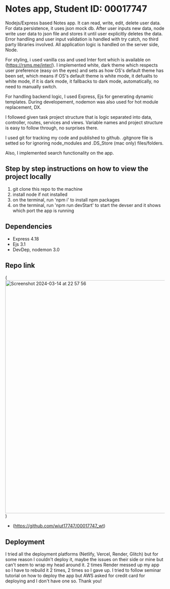 # Notes app, Student ID: 00017747

Nodejs/Express based Notes app. It can read, write, edit, delete user data. For data persistence, it uses json mock db. After user inputs new data, node write user data to json file and stores it until user explicitly deletes the data. Error handling and user input validation is handled with try catch, no third party libraries involved. All application logic is handled on the server side, Node.

For styling, i used vanilla css and used Inter font which is available on (https://rsms.me/inter/). I implemented white, dark theme which respects user preference (easy on the eyes) and sets as how OS's default theme has been set, which means if OS's default theme is white mode, it defualts to white mode, if it is dark mode, it fallbacks to dark mode, automatically, no need to manually switch.

For handling backend logic, I used Express, Ejs for generating dynamic templates. During developement, nodemon was also used for hot module replacement, DX.

I followed given task project structure that is logic separated into data, controller, routes, services and views. Variable names and project structure is easy to follow through, no surprises there.

I used git for tracking my code and published to github. .gitgnore file is setted so for ignoring node_modules and .DS_Store (mac only) files/folders.

Also, I implemented search functionality on the app.

## Step by step instructions on how to view the project locally

1. git clone this repo to the machine
2. install node if not installed
3. on the terminal, run 'npm i' to install npm packages
4. on the terminal, run 'npm run devStart' to start the devser and it shows which port the app is running

## Dependencies

- Express 4.18
- Ejs 3.1
- DevDep, nodemon 3.0

## Repo link

(<img width="735" alt="Screenshot 2024-03-14 at 22 57 56" src="https://github.com/wiut17747/00017747_wt/assets/145759300/6e407bf9-22e7-49a9-a322-4ad5656a0f7b">)

- (https://github.com/wiut17747/00017747_wt)

## Deployment

I tried all the deployment platforms (Netlify, Vercel, Render, Glitch) but for some reason I couldn't deploy it, maybe the issues on their side or mine but can't seem to wrap my head around it. 2 times Render messed up my app so I have to rebuild it 2 times, 2 times so I gave up. I tried to follow seminar tutorial on how to deploy the app but AWS asked for credit card for deploying and I don't have one so. Thank you!

